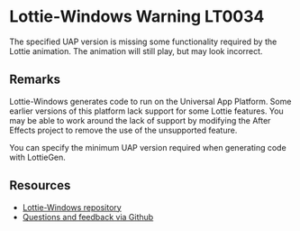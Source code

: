 [comment]: # (name:UapVersionNotSupported)
[comment]: # (text:{versionDependentFeature} requires a UAP version of at least {optimalUapVersion}.)

# Lottie-Windows Warning LT0034

The specified UAP version is missing some functionality required by the Lottie animation.
The animation will still play, but may look incorrect.

## Remarks
Lottie-Windows generates code to run on the Universal App Platform. Some earlier versions of
this platform lack support for some Lottie features. You may be able to work around the
lack of support by modifying the After Effects project to remove the use of the unsupported
feature.

You can specify the minimum UAP version required when generating code with LottieGen.

## Resources

* [Lottie-Windows repository](https://aka.ms/lottie)
* [Questions and feedback via Github](https://github.com/windows-toolkit/Lottie-Windows/issues)
